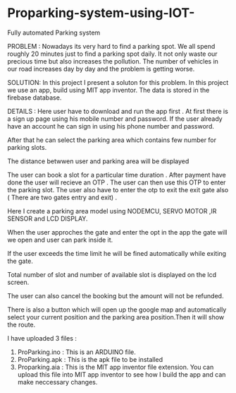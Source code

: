 # Proparking-system-using-IOT-
Fully automated Parking system

PROBLEM : Nowadays its very hard to find a parking spot. We all spend roughly 20 minutes just to find a parking spot daily. It not only waste our precious time but also increases the pollution. The number of vehicles in our road increases day by day and the problem is getting worse.  

SOLUTION: In this project I present a soluton for this problem. In this project we use an app, build using MIT app inventor. The data is stored in the firebase database. 

DETAILS : Here user have to download and run the app first . At first there is a sign up page using his mobile number and password. If the user already have an account he can sign in using his phone number and password.

After that he can select the parking area which contains few number for parking slots.

The distance betwwen user and parking area will be displayed

The user can book a slot for a particular time duration . After payment have done the user will recieve an OTP . The user can then use this OTP  to enter the parking slot. The user also have to enter the otp to exit the exit gate also ( There are two gates entry and exit) .

Here I create a parking area model using NODEMCU, SERVO MOTOR ,IR SENSOR and LCD DISPLAY.

When the user approches the gate and enter the opt in the app the gate will we open and user can park inside it.

If the user exceeds the time limit he will be fined automatically while exiting the gate. 

Total number of slot and number of available slot is displayed on the lcd screen.

The user can also cancel the booking but the amount will not be refunded.

There is also a button which will open up the google map and automatically select your current position and the parking area position.Then it will show the route.

I have uploaded 3 files :
 1. ProParking.ino : This is an ARDUINO file. 
 2. ProParking.apk : This is the apk file to be installed
 3. Proparking.aia : This is the MIT app inventor file extension. You can upload this file into MIT app inventor to see how I build the app and can make neccessary changes.
